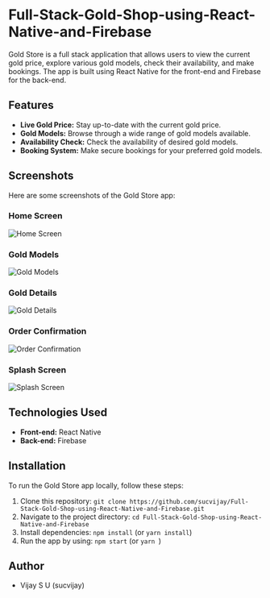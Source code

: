 # Full-Stack-Gold-Shop-using-React-Native-and-Firebase

Gold Store is a full stack application that allows users to view the current gold price, explore various gold models, check their availability, and make bookings. The app is built using React Native for the front-end and Firebase for the back-end.

## Features

- **Live Gold Price:** Stay up-to-date with the current gold price.
- **Gold Models:** Browse through a wide range of gold models available.
- **Availability Check:** Check the availability of desired gold models.
- **Booking System:** Make secure bookings for your preferred gold models.

## Screenshots

Here are some screenshots of the Gold Store app:

### Home Screen

![Home Screen](Photos/home.png)

### Gold Models

![Gold Models](Photos/gold.png)

### Gold Details

![Gold Details](Photos/details.png)


### Order Confirmation

![Order Confirmation](Photos/orderconf.png)

### Splash Screen

![Splash Screen](Photos/splash.png)

## Technologies Used

- **Front-end:** React Native
- **Back-end:** Firebase


## Installation

To run the Gold Store app locally, follow these steps:

1. Clone this repository: `git clone https://github.com/sucvijay/Full-Stack-Gold-Shop-using-React-Native-and-Firebase.git`
2. Navigate to the project directory: `cd Full-Stack-Gold-Shop-using-React-Native-and-Firebase`
3. Install dependencies: `npm install` (or `yarn install`)
4. Run the app by using: `npm start` (or `yarn `)

## Author

* Vijay S U (sucvijay)